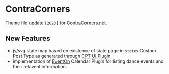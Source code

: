 # ContraCorners 

Theme file update `[2023]` for [ContraCorners.net](https://www.ContraCorners.net).

## New Features
- js/svg state map based on existence of state page in `states` Custom Post Type as generated through [CPT UI Plugin](https://wordpress.org/plugins/custom-post-type-ui/)
- implementation of [EventOn](http://www.myeventon.com/) Calendar Plugin for listing dance events and their relavent information.
